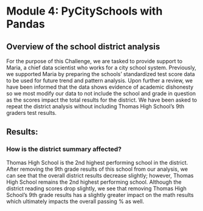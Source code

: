 
# Module 4: PyCitySchools with Pandas

## Overview of the school district analysis

For the purpose of this Challenge, we are tasked to provide support to Maria, a chief data scientist who works for a city school system. Previously, we supported Maria by preparing the schools’ standardized test score data to be used for future trend and pattern analysis. Upon further a review, we have been informed that the data shows evidence of academic dishonesty so we most modify our data to not include the school and grade in question as the scores impact the total results for the district. We have been asked to repeat the district analysis without including Thomas High School’s 9th graders test results.

## Results: 

### How is the district summary affected?
Thomas High School is the 2nd highest performing school in the district. After removing the 9th grade results of this school from our analysis, we can see that the overall district results decrease slightly; however, Thomas High School remains the 2nd highest performing school. Although the district reading scores drop slightly, we see that removing Thomas High School’s 9th grade results has a slightly greater impact on the math results which ultimately impacts the overall passing % as well.
